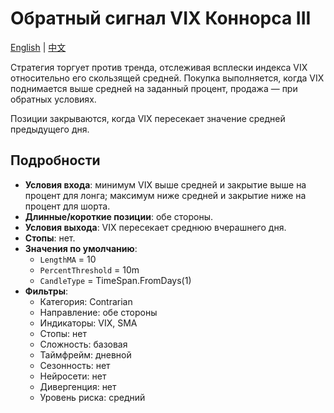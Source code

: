 # Обратный сигнал VIX Коннорса III
[English](README.md) | [中文](README_cn.md)

Стратегия торгует против тренда, отслеживая всплески индекса VIX относительно его скользящей средней. Покупка выполняется, когда VIX поднимается выше средней на заданный процент, продажа — при обратных условиях.

Позиции закрываются, когда VIX пересекает значение средней предыдущего дня.

## Подробности

- **Условия входа**: минимум VIX выше средней и закрытие выше на процент для лонга; максимум ниже средней и закрытие ниже на процент для шорта.
- **Длинные/короткие позиции**: обе стороны.
- **Условия выхода**: VIX пересекает среднюю вчерашнего дня.
- **Стопы**: нет.
- **Значения по умолчанию**:
  - `LengthMA` = 10
  - `PercentThreshold` = 10m
  - `CandleType` = TimeSpan.FromDays(1)
- **Фильтры**:
  - Категория: Contrarian
  - Направление: обе стороны
  - Индикаторы: VIX, SMA
  - Стопы: нет
  - Сложность: базовая
  - Таймфрейм: дневной
  - Сезонность: нет
  - Нейросети: нет
  - Дивергенция: нет
  - Уровень риска: средний
